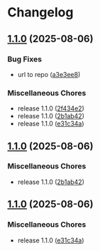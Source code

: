 # Changelog

## [1.1.0](https://github.com/celest-io/astro-selfie/compare/v1.1.0...v1.1.0) (2025-08-06)


### Bug Fixes

* url to repo ([a3e3ee8](https://github.com/celest-io/astro-selfie/commit/a3e3ee838ef4840ad82b97cb3f467dae9cc77f71))


### Miscellaneous Chores

* release 1.1.0 ([2f434e2](https://github.com/celest-io/astro-selfie/commit/2f434e2d3e8e7c992f41108880c45cd7580ffc61))
* release 1.1.0 ([2b1ab42](https://github.com/celest-io/astro-selfie/commit/2b1ab429af30ef80fa464cc06ba9769f5de77fa1))
* release 1.1.0 ([e31c34a](https://github.com/celest-io/astro-selfie/commit/e31c34ad3a227ea0f9410885462ff84081c72d18))

## [1.1.0](https://github.com/celest-io/astro-selfie/compare/v1.1.0...v1.1.0) (2025-08-06)


### Miscellaneous Chores

* release 1.1.0 ([2b1ab42](https://github.com/celest-io/astro-selfie/commit/2b1ab429af30ef80fa464cc06ba9769f5de77fa1))

## [1.1.0](https://github.com/celest-io/astro-selfie/compare/v1.0.4...v1.1.0) (2025-08-06)


### Miscellaneous Chores

* release 1.1.0 ([e31c34a](https://github.com/celest-io/astro-selfie/commit/e31c34ad3a227ea0f9410885462ff84081c72d18))
